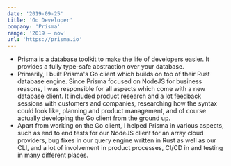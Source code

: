 ```yaml
---
date: '2019-09-25'
title: 'Go Developer'
company: 'Prisma'
range: '2019 – now'
url: 'https://prisma.io'
---
```


- Prisma is a database toolkit to make the life of developers easier. It provides a fully type-safe abstraction over your database.
- Primarily, I built Prisma's Go client which builds on top of their Rust database engine. Since Prisma focused on NodeJS for business reasons, I was responsible for all aspects which come with a new database client. It included product research and a lot feedback sessions with customers and companies, researching how the syntax could look like, planning and product management, and of course actually developing the Go client from the ground up.
- Apart from working on the Go client, I helped Prisma in various aspects, such as end to end tests for our NodeJS client for an array cloud providers, bug fixes in our query engine written in Rust as well as our CLI, and a lot of involvement in product processes, CI/CD in and testing in many different places.
